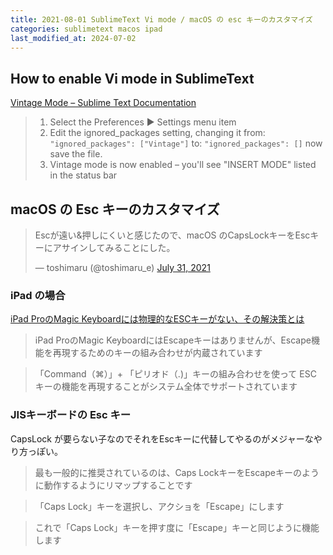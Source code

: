 ```yaml
---
title: 2021-08-01 SublimeText Vi mode / macOS の esc キーのカスタマイズ
categories: sublimetext macos ipad
last_modified_at: 2024-07-02
---
```


## How to enable Vi mode in SublimeText

[Vintage Mode – Sublime Text Documentation](https://www.sublimetext.com/docs/vintage.html)

> 1. Select the Preferences ▶ Settings menu item
> 2. Edit the ignored_packages setting, changing it from: `"ignored_packages": ["Vintage"]` to: `"ignored_packages": []` now save the file.
> 3. Vintage mode is now enabled – you'll see "INSERT MODE" listed in the status bar

## macOS の Esc キーのカスタマイズ

<blockquote class="twitter-tweet"><p lang="ja" dir="ltr">Escが遠い&amp;押しにくいと感じたので、macOS のCapsLockキーをEscキーにアサインしてみることにした。</p>&mdash; toshimaru (@toshimaru_e) <a href="https://twitter.com/toshimaru_e/status/1421341996841455616?ref_src=twsrc%5Etfw">July 31, 2021</a></blockquote> <script async src="https://platform.twitter.com/widgets.js" charset="utf-8"></script>

### iPad の場合

[iPad ProのMagic Keyboardには物理的なESCキーがない、その解決策とは](https://minatokobe.com/wp/ios/ipad-pro/post-65455.html)

> iPad ProのMagic KeyboardにはEscapeキーはありませんが、Escape機能を再現するためのキーの組み合わせが内蔵されています

> 「Command（⌘）」+ 「ピリオド（.)」キーの組み合わせを使って ESC キーの機能を再現することがシステム全体でサポートされています

### JISキーボードの Esc キー

CapsLock が要らない子なのでそれをEscキーに代替してやるのがメジャーなやり方っぽい。

> 最も一般的に推奨されているのは、Caps LockキーをEscapeキーのように動作するようにリマップすることです

> 「Caps Lock」キーを選択し、アクショを「Escape」にします

> これで「Caps Lock」キーを押す度に「Escape」キーと同じように機能します
